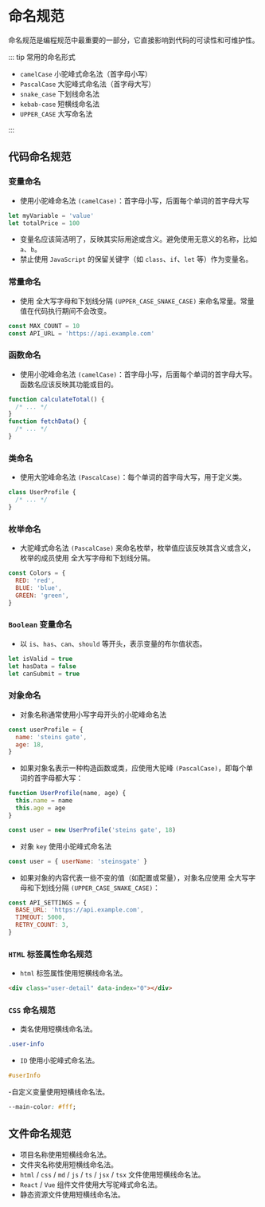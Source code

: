 # 命名规范

命名规范是编程规范中最重要的一部分，它直接影响到代码的可读性和可维护性。

::: tip 常用的命名形式

- `camelCase` 小驼峰式命名法（首字母小写）
- `PascalCase` 大驼峰式命名法（首字母大写）
- `snake_case` 下划线命名法
- `kebab-case` 短横线命名法
- `UPPER_CASE` 大写命名法

:::

## 代码命名规范

### 变量命名

- 使用小驼峰命名法 `(camelCase)`：首字母小写，后面每个单词的首字母大写

```js
let myVariable = 'value'
let totalPrice = 100
```

- 变量名应该简洁明了，反映其实际用途或含义。避免使用无意义的名称，比如 `a`、`b`。
- 禁止使用 `JavaScript` 的保留关键字（如 `class`、`if`、`let` 等）作为变量名。

### 常量命名

- 使用 全大写字母和下划线分隔 `(UPPER_CASE_SNAKE_CASE)` 来命名常量。常量值在代码执行期间不会改变。

```js
const MAX_COUNT = 10
const API_URL = 'https://api.example.com'
```

### 函数命名

- 使用小驼峰命名法 `(camelCase)`：首字母小写，后面每个单词的首字母大写。函数名应该反映其功能或目的。

```js
function calculateTotal() {
  /* ... */
}
function fetchData() {
  /* ... */
}
```

### 类命名

- 使用大驼峰命名法 `(PascalCase)`：每个单词的首字母大写，用于定义类。

```js
class UserProfile {
  /* ... */
}
```

### 枚举命名

- 大驼峰式命名法 `(PascalCase)` 来命名枚举，枚举值应该反映其含义或含义，枚举的成员使用 全大写字母和下划线分隔。

```js
const Colors = {
  RED: 'red',
  BLUE: 'blue',
  GREEN: 'green',
}
```

### `Boolean` 变量命名

- 以 `is`、`has`、`can`、`should` 等开头，表示变量的布尔值状态。

```js
let isValid = true
let hasData = false
let canSubmit = true
```

### 对象命名

- 对象名称通常使用小写字母开头的小驼峰命名法

```js
const userProfile = {
  name: 'steins gate',
  age: 18,
}
```

- 如果对象名表示一种构造函数或类，应使用大驼峰 `(PascalCase)`，即每个单词的首字母都大写：

```js
function UserProfile(name, age) {
  this.name = name
  this.age = age
}

const user = new UserProfile('steins gate', 18)
```

- 对象 `key` 使用小驼峰式命名法

```js
const user = { userName: 'steinsgate' }
```

- 如果对象的内容代表一些不变的值（如配置或常量），对象名应使用 全大写字母和下划线分隔 `(UPPER_CASE_SNAKE_CASE)`：

```js
const API_SETTINGS = {
  BASE_URL: 'https://api.example.com',
  TIMEOUT: 5000,
  RETRY_COUNT: 3,
}
```

### `HTML` 标签属性命名规范

- `html` 标签属性使用短横线命名法。

```html
<div class="user-detail" data-index="0"></div>
```

### `CSS` 命名规范

- 类名使用短横线命名法。

```css
.user-info
```

- `ID` 使用小驼峰式命名法。

```css
#userInfo
```

-自定义变量使用短横线命名法。

```css
--main-color: #fff;
```

## 文件命名规范

- 项目名称使用短横线命名法。
- 文件夹名称使用短横线命名法。
- `html` / `css` / `md` / `js` / `ts` / `jsx` / `tsx` 文件使用短横线命名法。
- `React` / `Vue` 组件文件使用大写驼峰式命名法。
- 静态资源文件使用短横线命名法。
